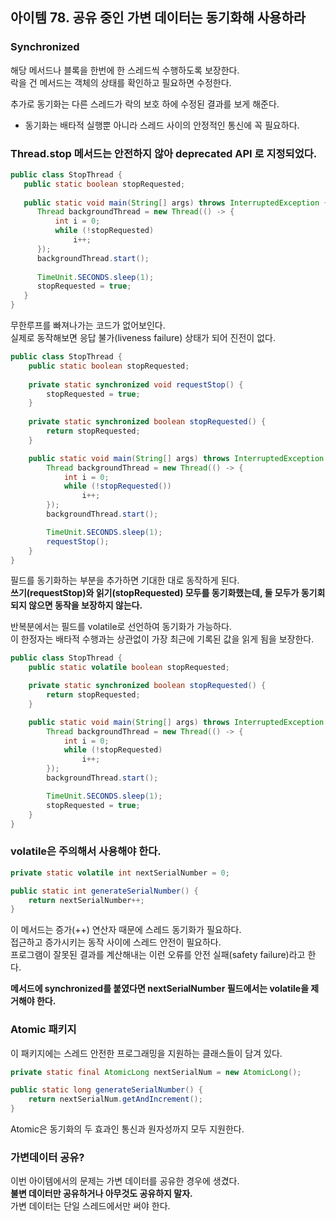 ## 아이템 78. 공유 중인 가변 데이터는 동기화해 사용하라

### Synchronized
 해당 메서드나 블록을 한번에 한 스레드씩 수행하도록 보장한다.   
 락을 건 메서드는 객체의 상태를 확인하고 필요하면 수정한다.
 
 추가로 동기화는 다른 스레드가 락의 보호 하에 수정된 결과를 보게 해준다.
 
 - 동기화는 배타적 실행뿐 아니라 스레드 사이의 안정적인 통신에 꼭 필요하다.

### __Thread.stop 메서드는 안전하지 않아 deprecated API 로 지정되었다.__
 ```java
public class StopThread {
    public static boolean stopRequested;
    
    public static void main(String[] args) throws InterruptedException {
       Thread backgroundThread = new Thread(() -> {
           int i = 0; 
           while (!stopRequested)
               i++;
       });
       backgroundThread.start();
    
       TimeUnit.SECONDS.sleep(1);
       stopRequested = true;
    }
}
 ```
무한루프를 빠져나가는 코드가 없어보인다.    
실제로 동작해보면 응답 불가(liveness failure) 상태가 되어 진전이 없다.

```java
public class StopThread {
    public static boolean stopRequested;
    
    private static synchronized void requestStop() {
        stopRequested = true;
    }
    
    private static synchronized boolean stopRequested() {
        return stopRequested;
    }

    public static void main(String[] args) throws InterruptedException {
        Thread backgroundThread = new Thread(() -> {
            int i = 0;
            while (!stopRequested())
                i++;
        });
        backgroundThread.start();

        TimeUnit.SECONDS.sleep(1);
        requestStop();
    }
}
```
필드를 동기화하는 부분을 추가하면 기대한 대로 동작하게 된다.   
__쓰기(requestStop)와 읽기(stopRequested) 모두를 동기화했는데, 둘 모두가 동기회되지 않으면
동작을 보장하지 않는다.__
 

반복분에서는 필드를 volatile로 선언하여 동기화가 가능하다.    
이 한정자는 배타적 수행과는 상관없이 가장 최근에 기록된 값을 읽게 됨을 보장한다.
```java
public class StopThread {
    public static volatile boolean stopRequested;

    private static synchronized boolean stopRequested() {
        return stopRequested;
    }

    public static void main(String[] args) throws InterruptedException {
        Thread backgroundThread = new Thread(() -> {
            int i = 0;
            while (!stopRequested)
                i++;
        });
        backgroundThread.start();

        TimeUnit.SECONDS.sleep(1);
        stopRequested = true;
    }
}
```
### volatile은 주의해서 사용해야 한다.
```java
private static volatile int nextSerialNumber = 0;

public static int generateSerialNumber() {
    return nextSerialNumber++;
}
```
이 메서드는 증가(++) 연산자 때문에 스레드 동기화가 필요하다.   
접근하고 증가시키는 동작 사이에 스레드 안전이 필요하다.   
프로그램이 잘못된 결과를 계산해내는 이런 오류를 안전 실패(safety failure)라고 한다.

__메서드에 synchronized를 붙였다면 nextSerialNumber 필드에서는 volatile을 제거해야 한다.__

### Atomic 패키지

이 패키지에는 스레드 안전한 프로그래밍을 지원하는 클래스들이 담겨 있다.   
```java
private static final AtomicLong nextSerialNum = new AtomicLong();

public static long generateSerialNumber() {
    return nextSerialNum.getAndIncrement();
}
```
Atomic은 동기화의 두 효과인 통신과 원자성까지 모두 지원한다.

### 가변데이터 공유?

이번 아이템에서의 문제는 가변 데이터를 공유한 경우에 생겼다.   
__불변 데이터만 공유하거나 아무것도 공유하지 말자.__   
가변 데이터는 단일 스레드에서만 써야 한다.

